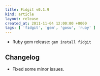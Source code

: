 ```yaml
---
title: Fidgit v0.1.9
kind: article
layout: release
created_at: 2011-11-04 12:00:00 +0000
tags: [ 'fidgit', 'gem', 'gosu', 'ruby' ]
---
```


* Ruby gem release: `gem install fidgit`

Changelog
---------

* Fixed some minor issues.
